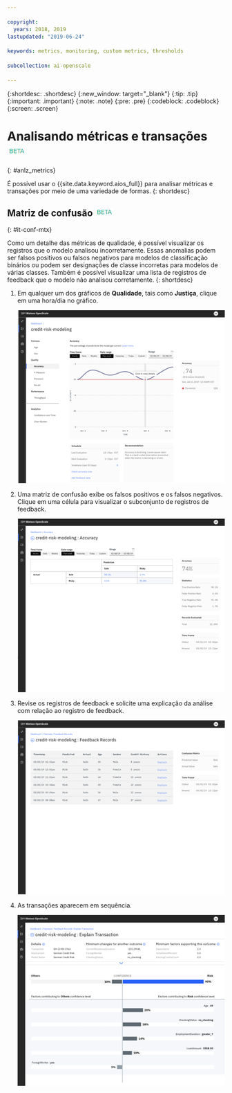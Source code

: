 ```yaml
---

copyright:
  years: 2018, 2019
lastupdated: "2019-06-24"

keywords: metrics, monitoring, custom metrics, thresholds

subcollection: ai-openscale

---
```


{:shortdesc: .shortdesc}
{:new_window: target="_blank"}
{:tip: .tip}
{:important: .important}
{:note: .note}
{:pre: .pre}
{:codeblock: .codeblock}
{:screen: .screen}

# Analisando métricas e transações ![tag beta](images/beta.png)
{: #anlz_metrics}

É possível usar o {{site.data.keyword.aios_full}} para analisar métricas e transações por meio de uma variedade de formas.
{: shortdesc}

## Matriz de confusão ![tag beta](images/beta.png)
{: #it-conf-mtx}

Como um detalhe das métricas de qualidade, é possível visualizar os registros que o modelo analisou incorretamente. Essas anomalias podem ser falsos positivos ou falsos negativos para modelos de classificação binários ou podem ser designações de classe incorretas para modelos de várias classes. Também
é possível visualizar uma lista de registros de feedback que o modelo não analisou corretamente.
{: shortdesc}

1. Em qualquer um dos gráficos de **Qualidade**, tais como **Justiça**, clique em uma hora/dia no gráfico.
    
    ![Transaction list biased](images/Confusion_Matrix_040819.004.png)

1. Uma matriz de confusão exibe os falsos positivos e os falsos negativos. Clique em uma célula
para visualizar o subconjunto de registros de feedback.

    ![Transaction list biased](images/Confusion_Matrix_040819.005.png)

1. Revise os registros de feedback e solicite uma explicação da análise com relação ao registro de feedback.

    ![Transaction list biased](images/Confusion_Matrix_040819.006.png)

1. As transações aparecem em sequência.

    ![Transaction list biased](images/Confusion_Matrix_040819.007.png)

